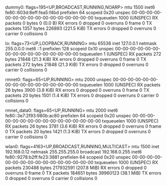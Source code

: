 dummy0: flags=195<UP,BROADCAST,RUNNING,NOARP>  mtu 1500
        inet6 fe80::603d:8eff:fea5:f4bd  prefixlen 64  scopeid 0x20<link>
        unspec 00-00-00-00-00-00-00-00-00-00-00-00-00-00-00-00  txqueuelen 1000  (UNSPEC)
        RX packets 0  bytes 0 (0.0 B)
        RX errors 0  dropped 0  overruns 0  frame 0
        TX packets 1357  bytes 226893 (221.5 KiB)
        TX errors 0  dropped 0 overruns 0  carrier 0  collisions 0

lo: flags=73<UP,LOOPBACK,RUNNING>  mtu 65536
        inet 127.0.0.1  netmask 255.0.0.0
        inet6 ::1  prefixlen 128  scopeid 0x10<host>
        unspec 00-00-00-00-00-00-00-00-00-00-00-00-00-00-00-00  txqueuelen 1  (UNSPEC)
        RX packets 272  bytes 21848 (21.3 KiB)
        RX errors 0  dropped 0  overruns 0  frame 0
        TX packets 272  bytes 21848 (21.3 KiB)
        TX errors 0  dropped 0 overruns 0  carrier 0  collisions 0

rmnet0: flags=65<UP,RUNNING>  mtu 2000
        unspec 00-00-00-00-00-00-00-00-00-00-00-00-00-00-00-00  txqueuelen 1000  (UNSPEC)
        RX packets 26  bytes 3900 (3.8 KiB)
        RX errors 0  dropped 0  overruns 0  frame 0
        TX packets 20  bytes 1501 (1.4 KiB)
        TX errors 0  dropped 0 overruns 0  carrier 0  collisions 0

rmnet_data0: flags=65<UP,RUNNING>  mtu 2000
        inet6 fe80::3e7:2f93:980b:ac80  prefixlen 64  scopeid 0x20<link>
        unspec 00-00-00-00-00-00-00-00-00-00-00-00-00-00-00-00  txqueuelen 1000  (UNSPEC)
        RX packets 26  bytes 3781 (3.6 KiB)
        RX errors 0  dropped 0  overruns 0  frame 0
        TX packets 20  bytes 1421 (1.3 KiB)
        TX errors 0  dropped 0 overruns 0  carrier 0  collisions 0

wlan0: flags=4163<UP,BROADCAST,RUNNING,MULTICAST>  mtu 1500
        inet 192.168.0.12  netmask 255.255.255.0  broadcast 192.168.0.255
        inet6 fe80::9278:b2ff:fe23:3881  prefixlen 64  scopeid 0x20<link>
        unspec 00-00-00-00-00-00-00-00-00-00-00-00-00-00-00-00  txqueuelen 1000  (UNSPEC)
        RX packets 230488  bytes 217932591 (207.8 MiB)
        RX errors 0  dropped 0  overruns 0  frame 0
        TX packets 184651  bytes 39960123 (38.1 MiB)
        TX errors 0  dropped 0 overruns 0  carrier 0  collisions 0
